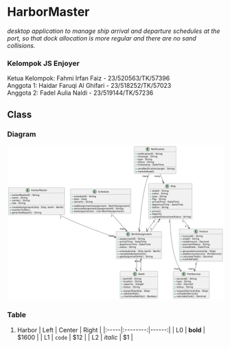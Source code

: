 # HarborMaster
_desktop application to manage ship arrival and departure schedules at the port, so that dock allocation is more regular and there are no sand collisions._

### Kelompok JS Enjoyer <br> 
Ketua Kelompok: Fahmi Irfan Faiz - 23/520563/TK/57396 <br>
Anggota 1: Haidar Faruqi Al Ghifari - 23/518252/TK/57023<br>
Anggota 2: Fadel Aulia Naldi - 23/519144/TK/57236 <br>

## Class
### Diagram
![Class Diagram](ClassDiagramJunpro.png "Class Diagram")

### Table
1. Harbor
| Left |  Center  | Right |
|:-----|:--------:|------:|
| L0   | **bold** | $1600 |
| L1   |  `code`  |   $12 |
| L2   | _italic_ |    $1 |
